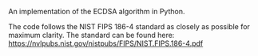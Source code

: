 An implementation of the ECDSA algorithm in Python.

The code follows the NIST FIPS 186-4 standard as closely as possible for maximum clarity.
The standard can be found here: https://nvlpubs.nist.gov/nistpubs/FIPS/NIST.FIPS.186-4.pdf
